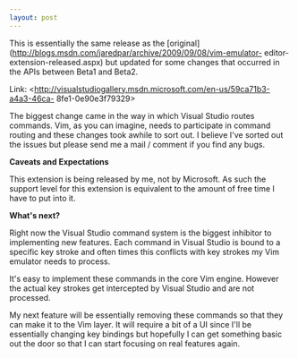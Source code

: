 ```yaml
---
layout: post
---
```

This is essentially the same release as the
[original](http://blogs.msdn.com/jaredpar/archive/2009/09/08/vim-emulator-
editor-extension-released.aspx) but updated for some changes that occurred in
the APIs between Beta1 and Beta2.

Link: <http://visualstudiogallery.msdn.microsoft.com/en-us/59ca71b3-a4a3-46ca-
8fe1-0e90e3f79329>

The biggest change came in the way in which Visual Studio routes commands.
Vim, as you can imagine, needs to participate in command routing and these
changes took awhile to sort out. I believe I've sorted out the issues but
please send me a mail / comment if you find any bugs.

**Caveats and Expectations**

This extension is being released by me, not by Microsoft. As such the support
level for this extension is equivalent to the amount of free time I have to
put into it.

**What's next?**

Right now the Visual Studio command system is the biggest inhibitor to
implementing new features. Each command in Visual Studio is bound to a
specific key stroke and often times this conflicts with key strokes my Vim
emulator needs to process.

It's easy to implement these commands in the core Vim engine. However the
actual key strokes get intercepted by Visual Studio and are not processed.

My next feature will be essentially removing these commands so that they can
make it to the Vim layer. It will require a bit of a UI since I'll be
essentially changing key bindings but hopefully I can get something basic out
the door so that I can start focusing on real features again.

